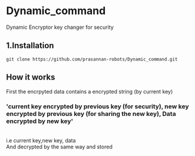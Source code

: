 # Dynamic_command
 Dynamic Encryptor key changer for security


## 1.Installation
```
git clone https://github.com/prasannan-robots/Dynamic_command.git
```

## How it works
First the encrpyted data contains a encrypted string (by current key)
<br>
### 'current key encrypted by previous key (for security), new key encrypted by previous key (for sharing the new key), Data encrypted by new key'
<br>
i.e current key,new key, data
<br>
And decrypted by the same way and stored